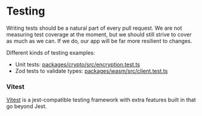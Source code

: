 # Testing

Writing tests should be a natural part of every pull request. We are not measuring
test coverage at the moment, but we should still strive to cover as
much as we can. If we do, our app will be far more resilient to changes.

Different kinds of testing examples:

- Unit tests: [packages/crypto/src/encryption.test.ts](../../../../../../packages/crypto/src/encryption.test.ts)
- Zod tests to validate types: [packages/wasm/src/client.test.ts](../../../../../../packages/wasm/src/keys.test.ts)

### Vitest

[Vitest](https://vitest.dev/) is a jest-compatible testing framework with extra features built in that go beyond Jest.
